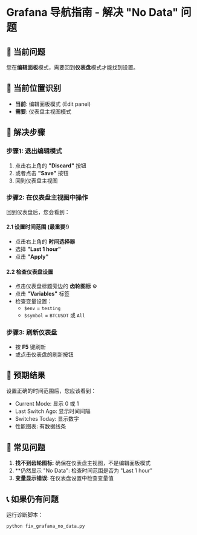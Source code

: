 # Grafana 导航指南 - 解决 "No Data" 问题

## 🎯 当前问题
您在**编辑面板**模式，需要回到**仪表盘**模式才能找到设置。

## 📍 当前位置识别
- **当前**: 编辑面板模式 (Edit panel)
- **需要**: 仪表盘主视图模式

## 🔧 解决步骤

### 步骤1: 退出编辑模式
1. 点击右上角的 **"Discard"** 按钮
2. 或者点击 **"Save"** 按钮
3. 回到仪表盘主视图

### 步骤2: 在仪表盘主视图中操作
回到仪表盘后，您会看到：

#### 2.1 设置时间范围 (最重要!)
- 点击右上角的 **时间选择器**
- 选择 **"Last 1 hour"**
- 点击 **"Apply"**

#### 2.2 检查仪表盘设置
- 点击仪表盘标题旁边的 **齿轮图标** ⚙️
- 点击 **"Variables"** 标签
- 检查变量设置：
  - `$env` = `testing`
  - `$symbol` = `BTCUSDT` 或 `All`

### 步骤3: 刷新仪表盘
- 按 **F5** 键刷新
- 或点击仪表盘的刷新按钮

## 🎯 预期结果
设置正确的时间范围后，您应该看到：
- Current Mode: 显示 0 或 1
- Last Switch Ago: 显示时间间隔
- Switches Today: 显示数字
- 性能图表: 有数据线条

## 🚨 常见问题
1. **找不到齿轮图标**: 确保在仪表盘主视图，不是编辑面板模式
2. **仍然显示 "No Data": 检查时间范围是否为 "Last 1 hour"
3. **变量显示错误**: 在仪表盘设置中检查变量值

## 📞 如果仍有问题
运行诊断脚本：
```bash
python fix_grafana_no_data.py
```
